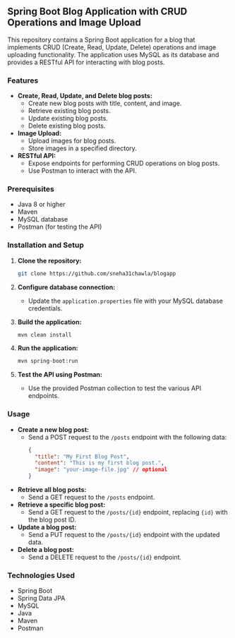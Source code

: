 ## Spring Boot Blog Application with CRUD Operations and Image Upload

This repository contains a Spring Boot application for a blog that implements CRUD (Create, Read, Update, Delete) operations and image uploading functionality. The application uses MySQL as its database and provides a RESTful API for interacting with blog posts.

### Features

- **Create, Read, Update, and Delete blog posts:**
    - Create new blog posts with title, content, and image.
    - Retrieve existing blog posts.
    - Update existing blog posts.
    - Delete existing blog posts.
- **Image Upload:**
    - Upload images for blog posts.
    - Store images in a specified directory.
- **RESTful API:**
    - Expose endpoints for performing CRUD operations on blog posts.
    - Use Postman to interact with the API.

### Prerequisites

- Java 8 or higher
- Maven
- MySQL database
- Postman (for testing the API)

### Installation and Setup

1. **Clone the repository:**
   ```bash
   git clone https://github.com/sneha31chawla/blogapp
   ```

2. **Configure database connection:**
   - Update the `application.properties` file with your MySQL database credentials.

3. **Build the application:**
   ```bash
   mvn clean install
   ```

4. **Run the application:**
   ```bash
   mvn spring-boot:run
   ```

5. **Test the API using Postman:**
   - Use the provided Postman collection to test the various API endpoints.

### Usage

- **Create a new blog post:**
   - Send a POST request to the `/posts` endpoint with the following data:
     ```json
     {
       "title": "My First Blog Post",
       "content": "This is my first blog post.",
       "image": "your-image-file.jpg" // optional
     }
     ```
- **Retrieve all blog posts:**
   - Send a GET request to the `/posts` endpoint.
- **Retrieve a specific blog post:**
   - Send a GET request to the `/posts/{id}` endpoint, replacing `{id}` with the blog post ID.
- **Update a blog post:**
   - Send a PUT request to the `/posts/{id}` endpoint with the updated data.
- **Delete a blog post:**
   - Send a DELETE request to the `/posts/{id}` endpoint.

### Technologies Used

- Spring Boot
- Spring Data JPA
- MySQL
- Java
- Maven
- Postman
